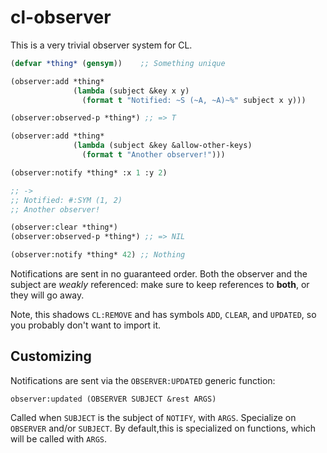 # cl-observer

This is a very trivial observer system for CL.

```lisp
(defvar *thing* (gensym))    ;; Something unique

(observer:add *thing*
              (lambda (subject &key x y)
                (format t "Notified: ~S (~A, ~A)~%" subject x y)))

(observer:observed-p *thing*) ;; => T

(observer:add *thing*
              (lambda (subject &key &allow-other-keys)
                (format t "Another observer!")))

(observer:notify *thing* :x 1 :y 2)

;; ->
;; Notified: #:SYM (1, 2)
;; Another observer!

(observer:clear *thing*)
(observer:observed-p *thing*) ;; => NIL

(observer:notify *thing* 42) ;; Nothing
```

Notifications are sent in no guaranteed order.  Both the observer and the subject are *weakly* referenced: make sure to keep references to **both**,
or they will go away.

Note, this shadows `CL:REMOVE` and has symbols `ADD`, `CLEAR`, and
`UPDATED`, so you probably don't want to import it.


## Customizing

Notifications are sent via the `OBSERVER:UPDATED` generic function:

  `observer:updated (OBSERVER SUBJECT &rest ARGS)`

Called when `SUBJECT` is the subject of `NOTIFY`, with `ARGS`.
Specialize on `OBSERVER` and/or `SUBJECT`.  By default,this is
specialized on functions, which will be called with `ARGS`.
